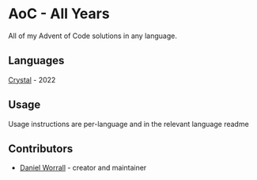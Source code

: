 # AoC - All Years

All of my Advent of Code solutions in any language.

## Languages

[Crystal](./crystal/) - 2022

## Usage

Usage instructions are per-language and in the relevant language readme

## Contributors

- [Daniel Worrall](https://github.com/daniel-worrall) - creator and maintainer
